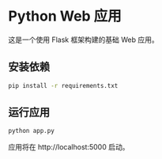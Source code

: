 # Python Web 应用

这是一个使用 Flask 框架构建的基础 Web 应用。

## 安装依赖

```bash
pip install -r requirements.txt
```

## 运行应用

```bash
python app.py
```

应用将在 http://localhost:5000 启动。